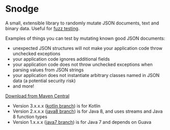 Snodge
======

A small, extensible library to randomly mutate JSON documents, text and binary data. Useful for [fuzz testing](https://en.wikipedia.org/wiki/Fuzzing).

Examples of things you can test by mutating known good JSON documents:

- unexpected JSON structures will not make your application code throw unchecked exceptions
- your application code ignores additional fields
- your application code does not throw unchecked exceptions when parsing values from JSON strings
- your application does not instantiate arbitrary classes named in JSON data (a potential security risk)
- and more!

[Download from Maven Central](http://mvnrepository.com/artifact/com.natpryce/snodge)

- Version 3.x.x.x ([kotlin branch](https://github.com/npryce/snodge/tree/kotlin)) is for Kotlin
- Version 2.x.x.x ([java8 branch](https://github.com/npryce/snodge/tree/java8)) is for Java 8, and uses streams and Java 8 function types
- Version 1.x.x.x ([java7 branch](https://github.com/npryce/snodge/tree/java7)) is for Java 7 and depends on Guava
